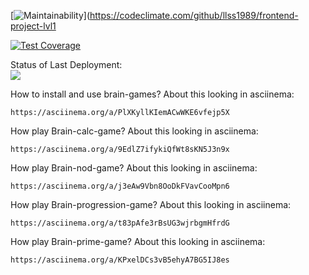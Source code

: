 [![Maintainability](https://api.codeclimate.com/v1/badges/a99a88d28ad37a79dbf6/maintainability)](https://codeclimate.com/github/llss1989/frontend-project-lvl1

[![Test Coverage](https://api.codeclimate.com/v1/badges/a99a88d28ad37a79dbf6/test_coverage)](https://codeclimate.com/github/codeclimate/codeclimate/test_coverage)

Status of Last Deployment:<br>
<img src="https://github.com/llss1989/frontend-project-lvl1/workflows/My-GitHubActions-Basics/badge.svg?branch=master"><br>

How to install and use brain-games? About this looking in asciinema:
    
    https://asciinema.org/a/PlXKyllKIemACwWKE6vfejp5X


How play Brain-calc-game? About this looking in asciinema:
    
    https://asciinema.org/a/9EdlZ7ifykiQfWt8sKN5J3n9x


How play Brain-nod-game? About this looking in asciinema:
    
    https://asciinema.org/a/j3eAw9Vbn8OoDkFVavCooMpn6


How play Brain-progression-game? About this looking in asciinema:
    
    https://asciinema.org/a/t83pAfe3rBsUG3wjrbgmHfrdG

How play Brain-prime-game? About this looking in asciinema:
    
    https://asciinema.org/a/KPxelDCs3vB5ehyA7BG5IJ8es


